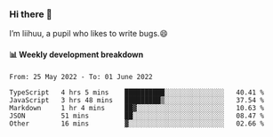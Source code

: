 ### Hi there 👋
I’m liihuu, a pupil who likes to write bugs.😄


#### 📊 Weekly development breakdown
<!--START_SECTION:waka-->

```text
From: 25 May 2022 - To: 01 June 2022

TypeScript   4 hrs 5 mins    ██████████░░░░░░░░░░░░░░░   40.41 %
JavaScript   3 hrs 48 mins   █████████▒░░░░░░░░░░░░░░░   37.54 %
Markdown     1 hr 4 mins     ██▓░░░░░░░░░░░░░░░░░░░░░░   10.63 %
JSON         51 mins         ██░░░░░░░░░░░░░░░░░░░░░░░   08.47 %
Other        16 mins         ▓░░░░░░░░░░░░░░░░░░░░░░░░   02.66 %
```

<!--END_SECTION:waka-->

<!--
**liihuu/liihuu** is a ✨ _special_ ✨ repository because its `README.md` (this file) appears on your GitHub profile.

Here are some ideas to get you started:

- 🔭 I’m currently working on ...
- 🌱 I’m currently learning ...
- 👯 I’m looking to collaborate on ...
- 🤔 I’m looking for help with ...
- 💬 Ask me about ...
- 📫 How to reach me: ...
- 😄 Pronouns: ...
- ⚡ Fun fact: ...
-->
